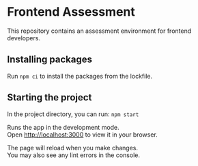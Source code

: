 # Frontend Assessment

This repository contains an assessment environment for frontend developers.

## Installing packages

Run `npm ci` to install the packages from the lockfile.

## Starting the project

In the project directory, you can run: `npm start`

Runs the app in the development mode.\
Open [http://localhost:3000](http://localhost:3000) to view it in your browser.

The page will reload when you make changes.\
You may also see any lint errors in the console.
